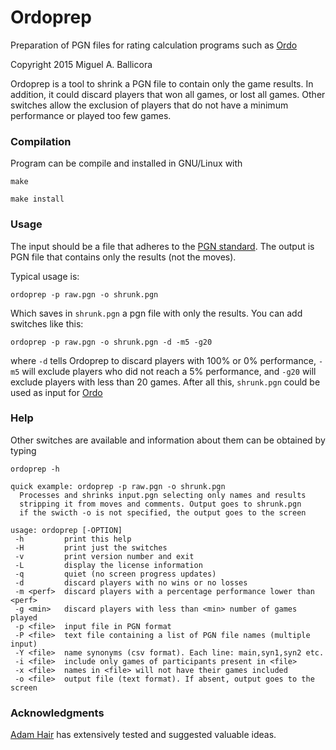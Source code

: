 # Ordoprep 
Preparation of PGN files for rating calculation programs such as [Ordo](https://github.com/michiguel/Ordo)

Copyright 2015 Miguel A. Ballicora

Ordoprep is a tool to shrink a PGN file to contain only the game results. 
In addition, it could discard players that won all games, or lost all games. 
Other switches allow the exclusion of players that do not have a minimum performance or played too few games.

### Compilation
Program can be compile and installed in GNU/Linux with

`make`

`make install`

### Usage
The input should be a file that adheres to the [PGN standard](http://en.wikipedia.org/wiki/Portable_Game_Notation). 
The output is PGN file that contains only the results (not the moves).

Typical usage is:

`ordoprep -p raw.pgn -o shrunk.pgn`

Which saves in `shrunk.pgn` a pgn file with only the results. 
You can add switches like this:

`ordoprep -p raw.pgn -o shrunk.pgn -d -m5 -g20`

where `-d` tells Ordoprep to discard players with 100% or 0% performance, 
`-m5` will exclude players who did not reach a 5% performance, and `-g20` will exclude players with less than 20 games.
After all this, `shrunk.pgn` could be used as input for [Ordo](https://github.com/michiguel/Ordo)

### Help
Other switches are available and information about them can be obtained by typing

`ordoprep -h`

```
quick example: ordoprep -p raw.pgn -o shrunk.pgn
  Processes and shrinks input.pgn selecting only names and results
  stripping it from moves and comments. Output goes to shrunk.pgn
  if the swicth -o is not specified, the output goes to the screen

usage: ordoprep [-OPTION]
 -h         print this help
 -H         print just the switches
 -v         print version number and exit
 -L         display the license information
 -q         quiet (no screen progress updates)
 -d         discard players with no wins or no losses
 -m <perf>  discard players with a percentage performance lower than <perf>
 -g <min>   discard players with less than <min> number of games played
 -p <file>  input file in PGN format
 -P <file>  text file containing a list of PGN file names (multiple input)
 -Y <file>  name synonyms (csv format). Each line: main,syn1,syn2 etc.
 -i <file>  include only games of participants present in <file>
 -x <file>  names in <file> will not have their games included
 -o <file>  output file (text format). If absent, output goes to the screen

```

### Acknowledgments
[Adam Hair](https://chessprogramming.wikispaces.com/Adam+Hair) has extensively tested and suggested valuable ideas.


